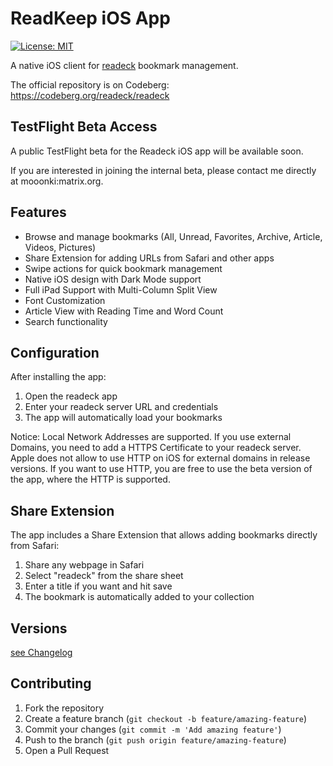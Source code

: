 # ReadKeep iOS App

[![License: MIT](https://img.shields.io/badge/License-MIT-yellow.svg)](https://opensource.org/licenses/MIT)


A native iOS client for [readeck](https://readeck.org) bookmark management.

The official repository is on Codeberg:
https://codeberg.org/readeck/readeck

## TestFlight Beta Access

A public TestFlight beta for the Readeck iOS app will be available soon.

If you are interested in joining the internal beta, please contact me directly at mooonki:matrix.org.

## Features

- Browse and manage bookmarks (All, Unread, Favorites, Archive, Article, Videos, Pictures)
- Share Extension for adding URLs from Safari and other apps
- Swipe actions for quick bookmark management
- Native iOS design with Dark Mode support
- Full iPad Support with Multi-Column Split View
- Font Customization
- Article View with Reading Time and Word Count
- Search functionality

## Configuration

After installing the app:

1. Open the readeck app
2. Enter your readeck server URL and credentials
3. The app will automatically load your bookmarks

Notice: Local Network Addresses are supported. If you use external Domains, you need to add a HTTPS Certificate to your readeck server. Apple does not allow to use HTTP on iOS for external domains in release versions. If you want to use HTTP, you are free to use the beta version of the app, where the HTTP is supported.

## Share Extension

The app includes a Share Extension that allows adding bookmarks directly from Safari:

1. Share any webpage in Safari
2. Select "readeck" from the share sheet
3. Enter a title if you want and hit save
4. The bookmark is automatically added to your collection

## Versions

[see Changelog](./CHANGELOG.md)


## Contributing

1. Fork the repository
2. Create a feature branch (`git checkout -b feature/amazing-feature`)
3. Commit your changes (`git commit -m 'Add amazing feature'`)
4. Push to the branch (`git push origin feature/amazing-feature`)
5. Open a Pull Request
